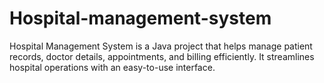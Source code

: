 # Hospital-management-system
Hospital Management System is a Java project that helps manage patient records, doctor details, appointments, and billing efficiently. It streamlines hospital operations with an easy-to-use interface.
